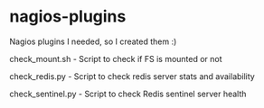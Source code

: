 # nagios-plugins
Nagios plugins I needed, so I created them :)

check_mount.sh - Script to check if FS is mounted or not

check_redis.py - Script to check redis server stats and availability

check_sentinel.py - Script to check Redis sentinel server health

